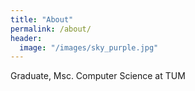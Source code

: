 ```yaml
---
title: "About"
permalink: /about/
header:
  image: "/images/sky_purple.jpg"
---
```


Graduate, Msc. Computer Science at TUM
